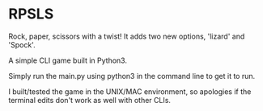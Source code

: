 # RPSLS
Rock, paper, scissors with a twist! It adds two new options, 'lizard' and 'Spock'.

A simple CLI game built in Python3. 

Simply run the main.py using python3 in the command line to get it to run. 

I built/tested the game in the UNIX/MAC environment, so apologies if the terminal edits don't work as well with other CLIs.




